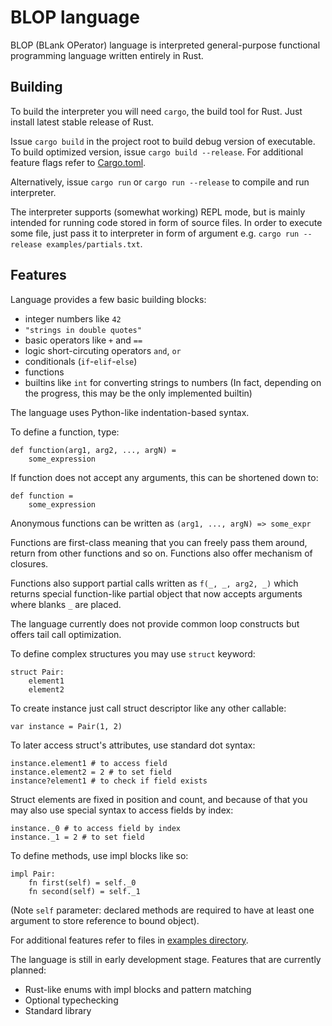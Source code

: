 # BLOP language

BLOP (BLank OPerator) language is interpreted general-purpose functional programming language written entirely in Rust.

## Building

To build the interpreter you will need `cargo`, the build tool for Rust. Just install latest stable release of Rust.

Issue `cargo build` in the project root to build debug version of executable. To build optimized version, issue `cargo build --release`. For additional feature flags refer to [Cargo.toml](Cargo.toml).

Alternatively, issue `cargo run` or `cargo run --release` to compile and run interpreter.

The interpreter supports (somewhat working) REPL mode, but is mainly intended for running code stored in form of source files. In order to execute some file, just pass it to interpreter in form of argument e.g. `cargo run --release examples/partials.txt`.

## Features

Language provides a few basic building blocks:

* integer numbers like `42`
* `"strings in double quotes"`
* basic operators like `+` and `==`
* logic short-circuting operators `and`, `or`
* conditionals (`if`-`elif`-`else`)
* functions
* builtins like `int` for converting strings to numbers (In fact, depending on the progress, this may be the only implemented builtin)

The language uses Python-like indentation-based syntax.

To define a function, type:
```
def function(arg1, arg2, ..., argN) =
    some_expression
```
If function does not accept any arguments, this can be shortened down to:
```
def function =
    some_expression
```
Anonymous functions can be written as `(arg1, ..., argN) => some_expr`


Functions are first-class meaning that you can freely pass them around, return from other functions and so on. Functions also offer mechanism of closures.

Functions also support partial calls written as `f(_, _, arg2, _)` which returns special function-like partial object that now accepts arguments where blanks `_` are placed.

The language currently does not provide common loop constructs but offers tail call optimization.

To define complex structures you may use `struct` keyword:
```
struct Pair:
    element1
    element2
```
To create instance just call struct descriptor like any other callable: 
```
var instance = Pair(1, 2)
```
To later access struct's attributes, use standard dot syntax:
```
instance.element1 # to access field
instance.element2 = 2 # to set field
instance?element1 # to check if field exists
```
Struct elements are fixed in position and count, and because of that you may also use special syntax to access fields by index:
```
instance._0 # to access field by index
instance._1 = 2 # to set field
```

To define methods, use impl blocks like so:
```
impl Pair:
    fn first(self) = self._0
    fn second(self) = self._1
```
(Note `self` parameter: declared methods are required to have at least one argument to store reference to bound object).

For additional features refer to files in [examples directory](examples).

The language is still in early development stage. Features that are currently planned:
* Rust-like enums with impl blocks and pattern matching
* Optional typechecking
* Standard library
